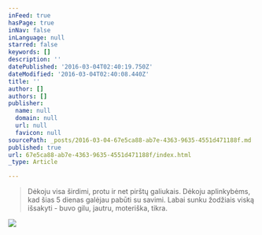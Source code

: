 ```yaml
---
inFeed: true
hasPage: true
inNav: false
inLanguage: null
starred: false
keywords: []
description: ''
datePublished: '2016-03-04T02:40:19.750Z'
dateModified: '2016-03-04T02:40:08.440Z'
title: ''
author: []
authors: []
publisher:
  name: null
  domain: null
  url: null
  favicon: null
sourcePath: _posts/2016-03-04-67e5ca88-ab7e-4363-9635-4551d471188f.md
published: true
url: 67e5ca88-ab7e-4363-9635-4551d471188f/index.html
_type: Article

---
```

> Dėkoju visa širdimi, protu ir net pirštų galiukais. Dėkoju aplinkybėms, kad šias 5 dienas galėjau pabūti su savimi. Labai sunku žodžiais viską išsakyti - buvo gilu, jautru, moteriška, tikra.

![](https://the-grid-user-content.s3-us-west-2.amazonaws.com/88e62a67-e0b6-4588-adef-460ef494ff22.jpg)
